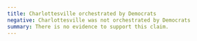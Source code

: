 ```yaml
---
title: Charlottesville orchestrated by Democrats
negative: Charlottesville was not orchestrated by Democrats
summary: There is no evidence to support this claim.
---
```

